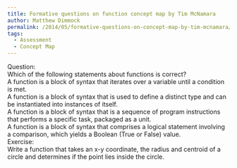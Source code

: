 ```yaml
---
title: Formative questions on function concept map by Tim McNamara
author: Matthew Dimmock
permalink: /2014/05/formative-questions-on-concept-map-by-tim-mcnamara/
tags:
  - Assessment
  - Concept Map
---
```

<div>
  Question:
</div>

<div>
  Which of the following statements about functions is correct?
</div>

<div>
  A function is a block of syntax that iterates over a variable until a condition is met.<br /> A function is a block of syntax that is used to define a distinct type and can be instantiated into instances of itself.<br /> A function is a block of syntax that is a sequence of program instructions that performs a specific task, packaged as a unit.<br /> A function is a block of syntax that comprises a logical statement involving a comparison, which yields a Boolean (True or False) value.
</div>

<div>
  Exercise:
</div>

<div>
  Write a function that takes an x-y coordinate, the radius and centroid of a circle and determines if the point lies inside the circle.
</div>

&nbsp;
